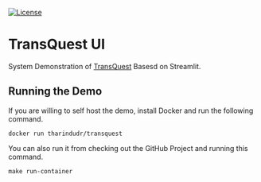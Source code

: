 [![License](https://img.shields.io/badge/License-Apache%202.0-blue.svg)](https://opensource.org/licenses/Apache-2.0) 

# TransQuest UI
System Demonstration of [TransQuest](https://github.com/TharinduDR/TransQuest) Basesd on Streamlit.

## Running the Demo
If you are willing to self host the demo, install Docker and run the following command. 

```
docker run tharindudr/transquest
```

You can also run it from checking out the GitHub Project and running this command. 

```
make run-container
```